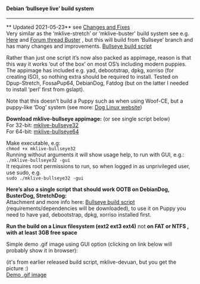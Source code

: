 #### Debian ‘bullseye live’ build system

* * * * *

** Updated 2021-05-23** see [Changes and Fixes]( https://forum.puppylinux.com/viewtopic.php?p=14738#p14738)   
Very similar as the ‘mklive-stretch’ or ‘mklive-buster' build system see
e.g.
[Here](https://github.com/DebianDog/MakeLive/blob/gh-pages/README-Stretch.md)
and [Forum thread
Buster](https://puppylinux.rockedge.org/viewtopic.php?f=46&t=87) , but
this will build from ‘Bullseye’ branch and has many changes and
improvements. [Bullseye build script](https://puppylinux.rockedge.org/viewtopic.php?p=14736#p14736)   

Rather than just one script it’s now also packed as appimage, reason is
that this way it works ‘out of the box’ on most OS’s including modern
puppies. The appimage has included e.g. yad, debootstrap, dpkg, xorriso
(for creating ISO), so nothing extra should be required to install.
Tested on Dpup-Stretch, FossaPup64, DebianDog, Fatdog (but on the latter
I needed to install ‘perl’ first from gslapt).

Note that this doesn’t build a Puppy such as when using Woof-CE, but a
puppy-like ‘Dog’ system (see more: [Dog Linux
website](https://debiandog.github.io/doglinux/))

**Download mklive-bullseye appimage:** (or see single script below)   
 For 32-bit:
[mklive-bullseye32](https://debiandog.github.io/MakeLive/mklive-bullseye32)   
 For 64-bit:
[mklive-bullseye64](https://debiandog.github.io/MakeLive/mklive-bullseye64)

Make executable, e.g:   
 `chmod +x mklive-bullseye32`  
 Running without arguments it will show usage help, to run with GUI,
e.g.:   
 `./mklive-bullseye32 -gui`   
 It requires root permissions to run, so when logged in as unprivileged
user, use sudo, e.g.   
 `sudo ./mklive-bullseye32 -gui`

**Here’s also a single script that should work OOTB on DebianDog,
BusterDog, StretchDog:**    
 Attachment and more info here: [Bullseye build script](https://puppylinux.rockedge.org/viewtopic.php?p=14736#p14736) 
 (requirements/dependencies will be downloaded), to use it on Puppy you
need to have yad, debootstrap, dpkg, xorriso installed first.

**Run the build on a Linux filesystem (ext2 ext3 ext4)** not **on FAT or
NTFS , with at least 3GB free space**

Simple demo .gif image using GUI option (clicking on link below will
probably show it in browser):

(it's from earlier released build script, mklive-devuan, but you get the
picture :)   
 [Demo .gif image](https://debiandog.github.io/MakeLive/build-beowulf-demo.gif)

